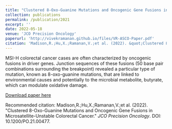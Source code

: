 ```yaml
---
title: "Clustered 8-Oxo-Guanine Mutations and Oncogenic Gene Fusions in Microsatellite-Unstable Colorectal Cancer"
collection: publications
permalink: /publication/2021
excerpt: ''
date: 2022-05-18
venue: 'JCO Precision Oncology'
paperurl: 'http://vivekramanan.github.io/files/VR-ASCO-Paper.pdf'
citation: 'Madison,R.;Hu,X.;Ramanan,V.;et al. (2022). &quot;Clustered 8-Oxo-Guanine Mutations and Oncogenic Gene Fusions in Microsatellite-Unstable Colorectal Cancer.&quot; <i>JCO Precision Ongoloy</i>. DOI: 10.1200/PO.21.00477.'
---
```

MSI-H colorectal cancer cases are often characterized by oncogenic fusions in driver genes. Junction sequences of these fusions (50 base pair combinations surrounding the breakpoint) revealed a particular type of mutation, known as 8-oxo-guanine mutations, that are linked to environmental causes and potentially to the microbial metabolite, butyrate, which can modulate oxidative damage. 

[Download paper here](http://vivekramanan.github.io/files/VR-ASCO-Paper.pdf)

Recommended citation: Madison,R.;Hu,X.;Ramanan,V.;et al. (2022). "Clustered 8-Oxo-Guanine Mutations and Oncogenic Gene Fusions in Microsatellite-Unstable Colorectal Cancer." <i>JCO Precision Oncology</i>. DOI: 10.1200/PO.21.00477.
